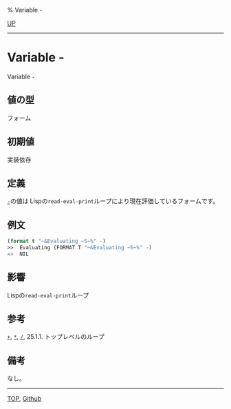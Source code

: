 % Variable -

[UP](25.2.html)  

---

# Variable **-**


Variable `-`


## 値の型

フォーム


## 初期値

実装依存


## 定義

[`-`](25.2.environment-minus.html)の値は
Lispの`read-eval-print`ループにより現在評価しているフォームです。


## 例文

```lisp
(format t "~&Evaluating ~S~%" -)
>>  Evaluating (FORMAT T "~&Evaluating ~S~%" -)
=>  NIL
```


## 影響

Lispの`read-eval-print`ループ


## 参考

[`+`](25.2.environment-plus.html),
[`*`](25.2.environment-asterisk.html),
[`/`](25.2.environment-slash.html),
25.1.1. トップレベルのループ


## 備考

なし。


---
[TOP](index.html),  [Github](https://github.com/nptcl/npt-japanese)

